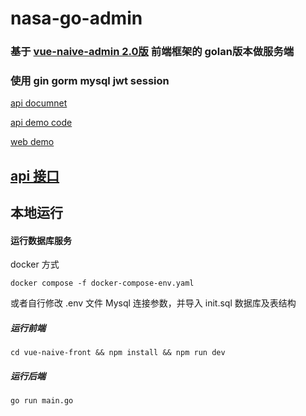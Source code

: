 # nasa-go-admin

### 基于 [vue-naive-admin 2.0版](https://gitee.com/isme-admin/vue-naive-admin) 前端框架的 golan版本做服务端

### 使用 gin gorm mysql jwt session

[api documnet](https://apifox.com/apidoc/shared-ff4a4d32-c0d1-4caf-b0ee-6abc130f734a/api-134496720)

[api demo code](https://gitee.com/-/ide/project/isme-admin/isme-nest-serve/edit/main/-/src/modules/role/dto.ts)

[web demo](https://admin.isme.top/login?redirect=/)

## [api 接口](./api.md)


## 本地运行

#### 运行数据库服务
docker 方式
```shell
docker compose -f docker-compose-env.yaml 
```
或者自行修改 .env 文件 Mysql 连接参数，并导入 init.sql 数据库及表结构

#####  运行前端
```shell
cd vue-naive-front && npm install && npm run dev
```
##### 运行后端
```shell
go run main.go
```


